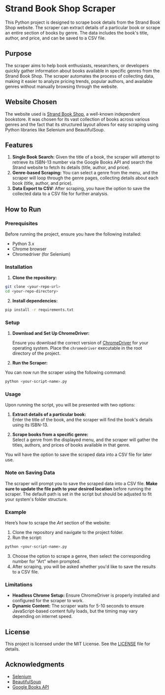 # Strand Book Shop Scraper

This Python project is designed to scrape book details from the Strand Book Shop website. The scraper can extract details of a particular book or scrape an entire section of books by genre. The data includes the book's title, author, and price, and can be saved to a CSV file.

## Purpose

The scraper aims to help book enthusiasts, researchers, or developers quickly gather information about books available in specific genres from the Strand Book Shop. The scraper automates the process of collecting data, making it easier to analyze pricing trends, popular authors, and available genres without manually browsing through the website.

## Website Chosen

The website used is [Strand Book Shop](https://www.strandbooks.com), a well-known independent bookstore. It was chosen for its vast collection of books across various genres and the fact that its structured layout allows for easy scraping using Python libraries like Selenium and BeautifulSoup.

## Features

1. **Single Book Search:** Given the title of a book, the scraper will attempt to retrieve its ISBN-13 number via the Google Books API and search the Strand website to fetch its details (title, author, and price).
2. **Genre-based Scraping:** You can select a genre from the menu, and the scraper will loop through the genre pages, collecting details about each book (title, author, and price).
3. **Data Export to CSV:** After scraping, you have the option to save the collected data to a CSV file for further analysis.

## How to Run

### Prerequisites

Before running the project, ensure you have the following installed:
- Python 3.x
- Chrome browser
- Chromedriver (for Selenium)

### Installation

1. **Clone the repository:**

```bash
git clone <your-repo-url>
cd <your-repo-directory>
```

2. **Install dependencies:**

```bash
pip install -r requirements.txt
```

### Setup

1. **Download and Set Up ChromeDriver:**

   Ensure you download the correct version of [ChromeDriver](https://sites.google.com/chromium.org/driver/downloads) for your operating system. Place the `chromedriver` executable in the root directory of the project.

2. **Run the Scraper:**

You can now run the scraper using the following command:

```bash
python <your-script-name>.py
```

### Usage

Upon running the script, you will be presented with two options:

1. **Extract details of a particular book:**  
   Enter the title of the book, and the scraper will find the book's details using its ISBN-13.

2. **Scrape books from a specific genre:**  
   Select a genre from the displayed menu, and the scraper will gather the titles, authors, and prices of books available in that genre.

You will have the option to save the scraped data into a CSV file for later use.

### Note on Saving Data

The scraper will prompt you to save the scraped data into a CSV file. **Make sure to update the file path to your desired location** before running the scraper. The default path is set in the script but should be adjusted to fit your system's folder structure.

### Example

Here’s how to scrape the *Art* section of the website:

1. Clone the repository and navigate to the project folder.
2. Run the script: 

```bash
python <your-script-name>.py
```

3. Choose the option to scrape a genre, then select the corresponding number for "Art" when prompted.
4. After scraping, you will be asked whether you'd like to save the results to a CSV file.

### Limitations

- **Headless Chrome Setup:** Ensure ChromeDriver is properly installed and configured for the scraper to work.
- **Dynamic Content:** The scraper waits for 5-10 seconds to ensure JavaScript-based content fully loads, but the timing may vary depending on internet speed.

## License

This project is licensed under the MIT License. See the [LICENSE](LICENSE) file for details.

## Acknowledgments

- [Selenium](https://www.selenium.dev/)
- [BeautifulSoup](https://www.crummy.com/software/BeautifulSoup/)
- [Google Books API](https://developers.google.com/books)
```
